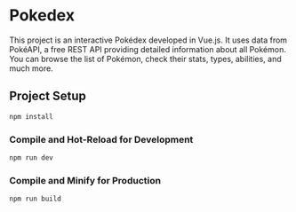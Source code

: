 # Pokedex

This project is an interactive Pokédex developed in Vue.js. It uses data from PokéAPI, a free REST API providing detailed information about all Pokémon. You can browse the list of Pokémon, check their stats, types, abilities, and much more.

## Project Setup

```sh
npm install
```

### Compile and Hot-Reload for Development

```sh
npm run dev
```

### Compile and Minify for Production

```sh
npm run build
```
